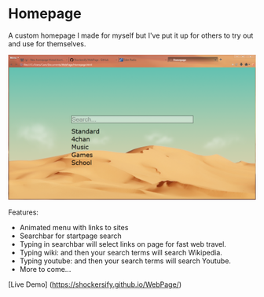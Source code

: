 Homepage
====

A custom homepage I made for myself but I've put it up for others to try out and use for themselves.

![Alt text](Screenshots/preview.png)

Features:

* Animated menu with links to sites
* Searchbar for startpage search
* Typing in searchbar will select links on page for fast web travel.
* Typing wiki: and then your search terms will search Wikipedia.
* Typing youtube: and then your search terms will search Youtube.
* More to come...

[Live Demo] (https://shockersify.github.io/WebPage/)
